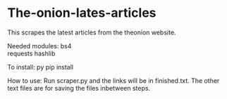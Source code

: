 # The-onion-lates-articles
This scrapes the latest articles from the theonion website.


Needed modules:
bs4          
requests                                                                                                                                                                            hashlib

To install: py pip install <module name>
  
 

How to use:
Run scraper.py and the links will be in finished.txt.
The other text files are for saving the files inbetween steps.
